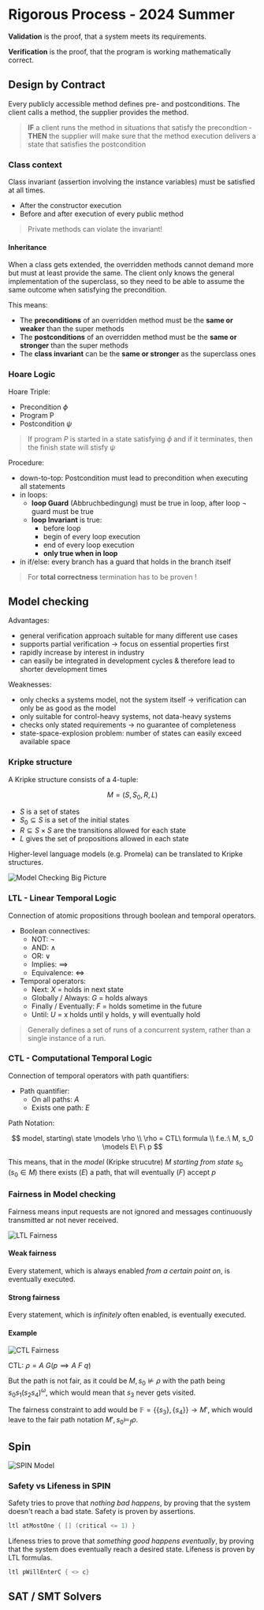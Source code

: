 # Rigorous Process - 2024 Summer

**Validation** is the proof, that a system meets its requirements.

**Verification** is the proof, that the program is working mathematically correct.

<!-- TODO: Real world examples of Verification -->

## Design by Contract

Every publicly accessible method defines pre- and postconditions.
The client calls a method, the supplier provides the method.

> **IF** a client runs the method in situations that satisfy the precondtion -
> **THEN** the supplier will make sure that the method execution delivers a state that satisfies the postcondition

### Class context

Class invariant (assertion involving the instance variables) must be satisfied at all times.

- After the constructor execution
- Before and after execution of every public method

> Private methods can violate the invariant!

#### Inheritance

When a class gets extended, the overridden methods cannot demand more but must at least provide the same.
The client only knows the general implementation of the superclass,
so they need to be able to assume the same outcome when satisfying the precondition.

This means:

- The **preconditions** of an overridden method must be the **same or weaker** than the super methods
- The **postconditions** of an overridden method must be the **same or stronger** than the super methods
- The **class invariant** can be the **same or stronger** as the superclass ones

### Hoare Logic

Hoare Triple:

- Precondition $\phi$
- Program P
- Postcondition $\psi$

> If program $P$ is started in a state satisfying $\phi$ and if it terminates, then the finish state will stisfy $\psi$

Procedure:

- down-to-top: Postcondition must lead to precondition when executing all statements
- in loops:
  - **loop Guard** (Abbruchbedingung) must be true in loop, after loop $\neg$ guard must be true
  - **loop Invariant** is true:
    - before loop
    - begin of every loop execution
    - end of every loop execution
    - **only true when in loop**
- in if/else: every branch has a guard that holds in the branch itself

> For **total correctness** termination has to be proven !

## Model checking

<!-- TODO: Difference Model Checking vs. Hoare Logic / Design by contract -->

Advantages:

- general verification approach suitable for many different use cases
- supports partial verification $\rightarrow$ focus on essential properties first
- rapidly increase by interest in industry
- can easily be integrated in development cycles & therefore lead to shorter development times

Weaknesses:

- only checks a systems model, not the system itself $\rightarrow$ verification can only be as good as the model
- only suitable for control-heavy systems, not data-heavy systems
- checks only stated requirements $\rightarrow$ no guarantee of completeness
- state-space-explosion problem: number of states can easily exceed available space

### Kripke structure

A Kripke structure consists of a 4-tuple:

$$
M = (S, S_0, R, L)
$$

- $S$ is a set of states
- $S_0 \subseteq S$ is a set of the initial states
- $R \subseteq S \times S$ are the transitions allowed for each state
- $L$ gives the set of propositions allowed in each state

Higher-level language models (e.g. Promela) can be translated to Kripke structures.

![Model Checking Big Picture](./CS603_media/MC.png)

### LTL - Linear Temporal Logic

Connection of atomic propositions through boolean and temporal operators.

- Boolean connectives:
  - NOT: $\lnot$
  - AND: $\land$
  - OR: $\lor$
  - Implies: $\implies$
  - Equivalence: $\iff$
- Temporal operators:
  - Next: $X$ = holds in next state
  - Globally / Always: $G$ = holds always
  - Finally / Eventually: $F$ = holds sometime in the future
  - Until: $U$ = x holds until y holds, y will eventually hold

> Generally defines a set of runs of a concurrent system, rather than a single instance of a run.

### CTL - Computational Temporal Logic

Connection of temporal operators with path quantifiers:

- Path quantifier:
  - On all paths: $A$
  - Exists one path: $E$

Path Notation:

$$
model, starting\ state \models \rho
\\
\rho = CTL\ formula
\\
f.e.:\ M, s_0 \models E\ F\ p
$$

This means, that in the _model_ (Kripke strucutre) $M$ _starting from state_ $s_0$ ($s_0 \in M$) there exists ($E$) a path,
that will eventually ($F$) accept $p$

### Fairness in Model checking

Fairness means input requests are not ignored and messages continuously transmitted ar not never received.

![LTL Fairness](./CS603_media/LTL_Fairness.png)

#### Weak fairness

Every statement, which is always enabled _from a certain point on_, is eventually executed.

#### Strong fairness

Every statement, which is _infinitely_ often enabled, is eventually executed.

#### Example

![CTL Fairness](./CS603_media/CTL_Fairness.png)

CTL: $\rho = A\ G(p \implies A\ F\ q)$

But the path is not fair, as it could be $M, s_0 \not\models \rho$ with the path being $s_0 s_1 (s_2 s_4)^\omega$,
which would mean that $s_3$ never gets visited.

The fairness constraint to add would be $\mathbb{F} = \{\{s_3\},\{s_4\}\} \rightarrow M'$,
which would leave to the fair path notation
$M', s_0 \models_f \rho$.

## Spin

![SPIN Model](./CS603_media/SPIN_model.png)

### Safety vs Lifeness in SPIN

Safety tries to prove that _nothing bad happens_, by proving that the system doesn't reach a bad state.
Safety is proven by assertions.

```c
ltl atMostOne { [] (critical <= 1) }
```

Lifeness tries to prove that _something good happens eventually_, by proving that the system does eventually reach a
desired state.
Lifeness is proven by LTL formulas.

```c
ltl pWillEnterC { <> c}
```

## SAT / SMT Solvers
